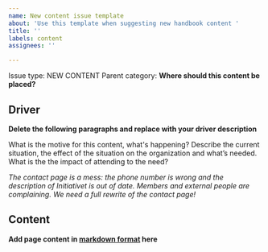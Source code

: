 ```yaml
---
name: New content issue template
about: 'Use this template when suggesting new handbook content '
title: ''
labels: content
assignees: ''

---
```


Issue type: NEW CONTENT
Parent category: **Where should this content be placed?**

## Driver

**Delete the following paragraphs and replace with your driver description**

What is the motive for this content, what's happening? Describe the current situation, the effect of the situation on the organization and what’s needed. What is the the impact of attending to the need?

*The contact page is a mess: the phone number is wrong and the description of Initiativet is out of date. Members and external people are complaining. We need a full rewrite of the contact page!*

## Content

**Add page content in [markdown format](https://guides.github.com/features/mastering-markdown/) here**
